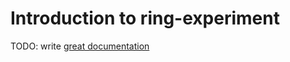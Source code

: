 # Introduction to ring-experiment

TODO: write [great documentation](http://jacobian.org/writing/great-documentation/what-to-write/)
